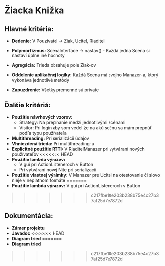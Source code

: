 # Žiacka Knižka

## Hlavné kritéria:
* **Dedenie:** V Pouzivatel -> Ziak, Ucitel, Riaditel

* **Polymorfizmus:** ScenaInterface -> nastav() - Každá jedna Scena si nastaví úplne iné hodnoty

* **Agregácia:** Trieda obsahuje pole Ziak-ov

* **Oddelenie aplikačnej logiky:** Každá Scena má svojho Manazer-a, ktorý vykonáva jednotlivé metódy

* **Zapuzdrenie:** Všetky premenné sú private

## Ďalšie kritériá:
* **Použitie návrhových vzorov:** 
  * Strategy: Na prepínanie medzi jednotlivými scénami
  * Visitor: Pri login aby som vedel že na akú scénu sa mám prepnúť podľa typu používateľa
* **Multithreading:** Pri serializácii údajov
* **Vhniezdená trieda:** Pri multithreading-u
* **Explicitné použitie RTTI:** V RiaditelManazer pri vytváraní nových používateľov
<<<<<<< HEAD
* **Použitie lambda výrazov:** 
  * V gui pri ActionListeneroch v Button 
  * Pri vytváraní novej Nite pri serializacií
* **Použitie vlastnej výnimky:** V Manazer pre Ucitel na otestovanie či slovo nieje v neplatnom formáte
=======
* **Použitie lambda výrazov:** V gui pri ActionListeneroch v Button
>>>>>>> c217fbe10e203b238b75e4c27b37af25d7e7872d

## Dokumentácia:
* **Zámer projektu**
* **Javadoc**
<<<<<<< HEAD
* **Diagram tried**
=======
* **Diagram tried**
>>>>>>> c217fbe10e203b238b75e4c27b37af25d7e7872d
